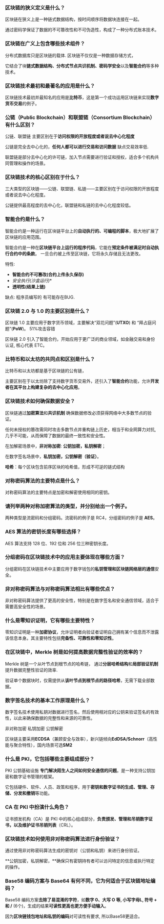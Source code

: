 ### 区块链的狭义定义是什么？

区块链在狭义上是一种链式数据结构，按时间顺序将数据块连接在一起。

通过密码学保证了数据的不可篡改性和不可伪造性，构成了一种分布式账本技术。



### 区块链在广义上包含哪些技术组件？

分布式数据库只是区块链的载体. 区块链不仅仅是一种数据存储方式，

它结合了块**链式数据结构、分布式节点共识机制、密码学安全**以及**智能合约**等多种技术。



### 区块链技术最初和最著名的应用是什么？

区块链技术最初并最知名的应用是**比特币**，这是第一个成功运用区块链来实现**数字货币交易**的例子。



### 公链（Public Blockchain）和联盟链（Consortium Blockchain）有什么区别？

公链、联盟链 主要区别在于**访问权限的开放程度或者说去中心化程度**

公链是完全去中心化的，**任何人都可以进行交易和访问数据**  缺点交易效率低.

联盟链是部分去中心化的许可链，加入节点需要进行验证和授权，适合多个机构共同管理和操作的场景。



### 区块链技术的核心区别在于什么？

三大类型的区块链——公链、联盟链、私链——主要区别在于访问权限的开放程度或者说去中心化程度。

公链提供最高程度的去中心化，联盟链和私链的去中心化程度较低。



### 智能合约是什么？

智能合约是一种运行在区块链平台上的**自动执行的、可编程的脚本**，极大地扩展了区块链的应用范围。

智能合约是一种在**区块链平台上运行的程序代码**，它能在**预定条件被满足时自动执行合约中的条款**。 一旦合约被上传至区块链，它将永久存储且无法更改。

特性:

+    **智能合约不可篡改(合约上传永久保存)**
+    *安全执行(沙盒运行)**
+    **透明性(结果上链)**

缺点: 程序员编写的 有可能存在BUG.



### 区块链 2.0 与 1.0 的主要区别是什么？

区块链 1.0 主要应用于数字货币领域，主要解决“双花问题”(**UTXO**) 和 “拜占庭问题”(**PoW**)。 51%攻击容错

区块链 2.0 引入了智能合约，开始应用于更广泛的商业领域，如金融交易和身份认证, 核心代表 ETC。



### 比特币和以太坊的共同点和区别是什么？

比特币和以太坊都是基于区块链的公有链，

主要区别在于以太坊除了支持数字货币交易外，还引入了**智能合约**功能，允许**开发者在其平台上构建复杂的去中心化应用**。



### 区块链技术如何确保数据安全？

区块链通过**加密算法**和**共识机制** 确保数据修改必须获得网络中大多数节点的验证。

任何未授权的篡改需同时攻击多数节点并重构链上历史，相当于和全网算力对抗, 几乎不可能，从而保障了数据的最终一致性和安全性。



在加解密场景中，**非对称加密**: **公钥加密，私钥解密**；

在数字签名场景中，**私钥加密，公钥解密（验证）**。

**哈希**：每个区块包含前序区块的哈希值，形成不可逆的链式结构



### **对称密码算法的主要特点是什么？**

对称密码算法的主要特点是加密和解密使用相同的密钥。



### 请列举两种对称加密算法的类型，并分别给出一个例子。

两种类型是流密码和分组密码。流密码的例子是 RC4，分组密码的例子是 **AES**。



### AES 算法的密钥长度有哪些选择？

AES 算法支持 128 位、192 位和 256 位三种密钥长度。



### **分组密码在区块链技术中的应用主要体现在哪些方面？**

分组密码在区块链技术中主要应用于数字钱包的**私钥管理和区块链网络层的通信**安全。



### 非对称密码算法与对称密码算法相比有哪些优点？

非对称密码算法提供了更高的安全性，特别是在数字签名和安全通信领域，适合于需要高安全性的场景。



### 什么是零知识证明，它有哪些主要特性？

零知识证明是一种**加密协议**，允许证明者向验证者证明自己拥有某个信息而不泄露该信息本身。其主要特性包括**完备性、可靠性和零知识性**。



### 在区块链中，Merkle 树是如何提高数据完整性验证的效率的？

Merkle 树是一个从叶节点到根节点的哈希链， 通过**分层哈希结构**和**局部验证机制**提升数据完整性验证的效率.

验证单个数据块时，仅需提供从**该叶节点到根节点的路径哈希**，无需下载全部数据。



### 数字签名技术的基本工作原理是什么？



数字签名技术使用私钥对数据进行签名，然后使用相对应的公钥来验证签名的有效性，以此来确保数据的完整性和来源的可靠性。

非对称加密 私钥加密 公钥解密

区块链主要采用**ECDSA**（兼顾安全与效率），新兴链倾向**EdDSA/Schnorr**（高性能与聚合特性），国内场景可选**SM2**



### 什么是 PKI，它包括哪些主要组成部分？

PKI 公钥基础设施 **专门解决陌生人之间如何安全通信的问题**。是一种支持公钥加密和数字证书管理的框架。

它包括硬件、软件、人员、政策和程序，用于**密钥和数字证书的生成、管理、存储、分发和撤销**等功能。



### CA 在 PKI 中扮演什么角色？

证书颁发机构（CA）是 PKI 中的核心组成部分，**负责颁发、管理和吊销数字证书，以及维护证书吊销列表**（CRL）。



### 区块链技术如何使用非对称密码算法进行身份验证？

通过使用非对称密码算法生成的密钥对（公钥和私钥）来进行身份验证。

**公钥加密，私钥解密，**确保只有密钥持有者可以访问特定的信息或执行特定的操作。



### Base58 编码方案与 Base64 有何不同，它为何适合于区块链地址编码？

Base58 编码方案**去除了易混淆的字符**，如**数字 0、大写 O 等, 小写字母L, 符号 +  和 /** (6个)，生成的结果**可读性更高也更方便手动输入**。

因为**区块链钱包地址和私钥的编码**对可读性有要求, 所以Base58更适合。